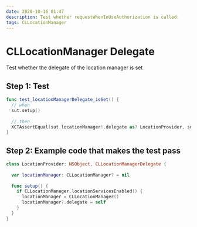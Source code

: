 ```yaml
---
date: 2020-10-16 01:47
description: Test whether requestWhenInUseAuthorization is called.
tags: CLLocationManager
---
```


# CLLocationManager Delegate

Test whether the delegate of the location manager is set

## Step 1: Test

```swift
func test_locationManagerDelegate_isSet() {
  // when
  sut.setup()
  
  // then
  XCTAssertEqual(sut.locationManager!.delegate as? LocationProvider, sut)
}
```

## Step 2: Example code that makes the test pass

```swift
class LocationProvider: NSObject, CLLocationManagerDelegate {
  
  var locationManager: CLLocationManager? = nil
  
  func setup() {
    if CLLocationManager.locationServicesEnabled() {
      locationManager = CLLocationManager()
      locationManager?.delegate = self
    }
  }
}
```

